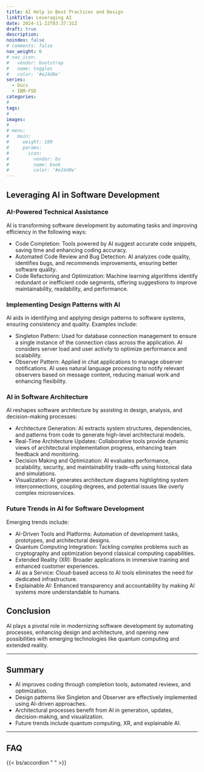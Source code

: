 ```yaml
---
title: AI Help in Best Practices and Design
linkTitle: Leveraging AI
date: 2024-11-22T03:37:31Z
draft: true
description:
noindex: false
# comments: false
nav_weight: 6
# nav_icon:
#   vendor: bootstrap
#   name: toggles
#   color: '#e24d0e'
series:
  - Docs
  - IBM-FSD
categories:
#  -
tags:
#  -
images:
#  -
# menu:
#   main:
#     weight: 100
#     params:
#       icon:
#         vendor: bs
#         name: book
#         color: '#e24d0e'
---
```


## Leveraging AI in Software Development

### AI-Powered Technical Assistance

AI is transforming software development by automating tasks and improving efficiency in the following ways:

- Code Completion: Tools powered by AI suggest accurate code snippets, saving time and enhancing coding accuracy.
- Automated Code Review and Bug Detection: AI analyzes code quality, identifies bugs, and recommends improvements, ensuring better software quality.
- Code Refactoring and Optimization: Machine learning algorithms identify redundant or inefficient code segments, offering suggestions to improve maintainability, readability, and performance.

### Implementing Design Patterns with AI

AI aids in identifying and applying design patterns to software systems, ensuring consistency and quality. Examples include:

- Singleton Pattern: Used for database connection management to ensure a single instance of the connection class across the application. AI considers server load and user activity to optimize performance and scalability.
- Observer Pattern: Applied in chat applications to manage observer notifications. AI uses natural language processing to notify relevant observers based on message content, reducing manual work and enhancing flexibility.

### AI in Software Architecture

AI reshapes software architecture by assisting in design, analysis, and decision-making processes:

- Architecture Generation: AI extracts system structures, dependencies, and patterns from code to generate high-level architectural models.
- Real-Time Architecture Updates: Collaborative tools provide dynamic views of architectural implementation progress, enhancing team feedback and monitoring.
- Decision Making and Optimization: AI evaluates performance, scalability, security, and maintainability trade-offs using historical data and simulations.
- Visualization: AI generates architecture diagrams highlighting system interconnections, coupling degrees, and potential issues like overly complex microservices.

### Future Trends in AI for Software Development

Emerging trends include:

- AI-Driven Tools and Platforms: Automation of development tasks, prototypes, and architectural designs.
- Quantum Computing Integration: Tackling complex problems such as cryptography and optimization beyond classical computing capabilities.
- Extended Reality (XR): Broader applications in immersive training and enhanced customer experiences.
- AI as a Service: Cloud-based access to AI tools eliminates the need for dedicated infrastructure.
- Explainable AI: Enhanced transparency and accountability by making AI systems more understandable to humans.

## Conclusion

AI plays a pivotal role in modernizing software development by automating processes, enhancing design and architecture, and opening new possibilities with emerging technologies like quantum computing and extended reality.

---

## Summary

- AI improves coding through completion tools, automated reviews, and optimization.
- Design patterns like Singleton and Observer are effectively implemented using AI-driven approaches.
- Architectural processes benefit from AI in generation, updates, decision-making, and visualization.
- Future trends include quantum computing, XR, and explainable AI.

---

## FAQ

{{< bs/accordion " " >}}
